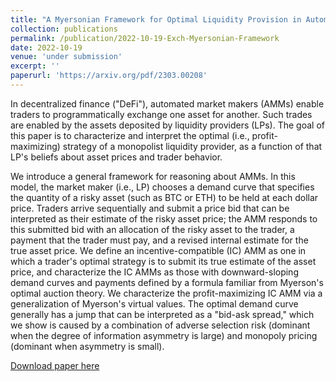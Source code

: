 ```yaml
---
title: "A Myersonian Framework for Optimal Liquidity Provision in Automated Market Makers"
collection: publications
permalink: /publication/2022-10-19-Exch-Myersonian-Framework
date: 2022-10-19
venue: 'under submission'
excerpt: ''
paperurl: 'https://arxiv.org/pdf/2303.00208'
---
```

In decentralized finance ("DeFi"), automated market makers (AMMs) enable traders to programmatically exchange one asset for another. Such trades are enabled by the assets deposited by liquidity providers (LPs). The goal of this paper is to characterize and interpret the optimal (i.e., profit-maximizing) strategy of a monopolist liquidity provider, as a function of that LP's beliefs about asset prices and trader behavior.

We introduce a general framework for reasoning about AMMs. In this model, the market maker (i.e., LP) chooses a demand curve that specifies the quantity of a risky asset (such as BTC or ETH) to be held at each dollar price. Traders arrive sequentially and submit a price bid that can be interpreted as their estimate of the risky asset price; the AMM responds to this submitted bid with an allocation of the risky asset to the trader, a payment that the trader must pay, and a revised internal estimate for the true asset price. We define an incentive-compatible (IC) AMM as one in which a trader's optimal strategy is to submit its true estimate of the asset price, and characterize the IC AMMs as those with downward-sloping demand curves and payments defined by a formula familiar from Myerson's optimal auction theory. We characterize the profit-maximizing IC AMM via a generalization of Myerson's virtual values. The optimal demand curve generally has a jump that can be interpreted as a "bid-ask spread," which we show is caused by a combination of adverse selection risk (dominant when the degree of information asymmetry is large) and monopoly pricing (dominant when asymmetry is small).

[Download paper here](https://arxiv.org/pdf/2303.00208)
